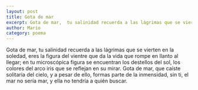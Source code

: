 ```yaml
---
layout: post
title: Gota de mar
excerpt: Gota de mar,  tu salinidad recuerda a las lágrimas que se vierten en la soledad,  eres la figura del vientre que da la vida que rompe en llanto al llegar
author: Mario
category: poema
---
```


Gota de mar,  tu salinidad recuerda a las lágrimas que se vierten en la soledad,  eres la figura del vientre que da la vida que rompe en llanto al llegar; en tu microscópica figura se encuentran los destellos del sol, los colores del arco iris que se reflejan en su mirar. Gota de mar, que caíste solitaria del cielo, y a pesar de ello, formas parte de la inmensidad, sin ti, el mar no sería mar, y ella no tendría a quién buscar. 
